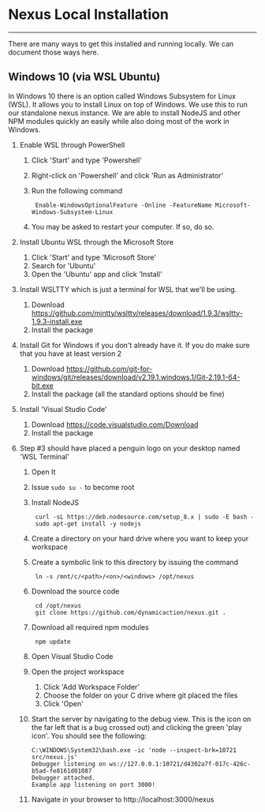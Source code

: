 # Nexus Local Installation #

----------
There are many ways to get this installed and running locally. We can document those ways here.

## Windows 10 (via WSL Ubuntu) ##

In Windows 10 there is an option called Windows Subsystem for Linux (WSL). It allows you to install Linux on top of Windows. We use this to run our standalone nexus instance. We are able to install NodeJS and other NPM modules quickly an easily while also doing most of the work in Windows.

1. Enable WSL through PowerShell

	1. Click 'Start' and type 'Powershell'
	2. Right-click on 'Powershell' and click 'Run as Administrator'
	3. Run the following command

			Enable-WindowsOptionalFeature -Online -FeatureName Microsoft-Windows-Subsystem-Linux

	4. You may be asked to restart your computer. If so, do so.

2. Install Ubuntu WSL through the Microsoft Store

	1. Click 'Start' and type 'Microsoft Store'
	2. Search for 'Ubuntu'
	3. Open the 'Ubuntu' app and click 'Install'

3. Install WSLTTY which is just a terminal for WSL that we'll be using.

	1. Download https://github.com/mintty/wsltty/releases/download/1.9.3/wsltty-1.9.3-install.exe
	2. Install the package
 
4. Install Git for Windows if you don't already have it. If you do make sure that you have at least version 2

	1. Download https://github.com/git-for-windows/git/releases/download/v2.19.1.windows.1/Git-2.19.1-64-bit.exe
	2. Install the package (all the standard options should be fine)
 
5. Install 'Visual Studio Code'

	1. Download https://code.visualstudio.com/Download
	2. Install the package
		
6. Step #3 should have placed a penguin logo on your desktop named 'WSL Terminal'

	1. Open It
	2. Issue `sudo su -` to become root
	3. Install NodeJS
	 
			curl -sL https://deb.nodesource.com/setup_8.x | sudo -E bash -
			sudo apt-get install -y nodejs

	4. Create a directory on your hard drive where you want to keep your workspace
	5. Create a symbolic link to this directory by issuing the command

			ln -s /mnt/c/<path>/<on>/<windows> /opt/nexus

	6. Download the source code
			
			cd /opt/nexus
			git clone https://github.com/dynamicaction/nexus.git .

	7. Download all required npm modules

			npm update

	8. Open Visual Studio Code

	9. Open the project workspace

		1. Click 'Add Workspace Folder'
		2. Choose the folder on your C drive where git placed the files
		3. Click 'Open'

	10. Start the server by navigating to the debug view. This is the icon on the far left that is a bug crossed out) and clicking the green 'play icon'. You should see the following:

			C:\WINDOWS\System32\bash.exe -ic 'node --inspect-brk=10721 src/nexus.js' 
			Debugger listening on ws://127.0.0.1:10721/d4302a7f-017c-426c-b5ad-fe8161d01087
			Debugger attached.
			Example app listening on port 3000!		
	
	11. Navigate in your browser to http://localhost:3000/nexus